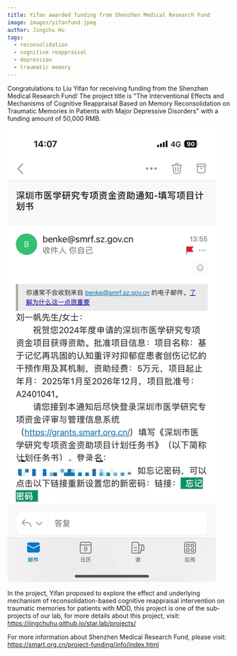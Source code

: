 ```yaml
---
title: Yifan awarded funding from Shenzhen Medical Research Fund
image: images/yifanfund.jpeg
author: Jingchu Hu
tags:
  - reconsolidation
  - cognitive reappraisal
  - depression
  - traumatic memory
---
```


Congratulations to Liu Yifan for receiving funding from the Shenzhen Medical Research Fund! The project title is "The Interventional Effects and Mechanisms of Cognitive Reappraisal Based on Memory Reconsolidation on Traumatic Memories in Patients with Major Depressive Disorders" with a funding amount of 50,000 RMB.

![Yifan's Project Funded](images/yifanfund.jpeg)

In the project, Yifan proposed to explore the effect and underlying mechanism of reconsolidation-based cognitive reappraisal intervention on traumatic memories for patients with MDD, this project is one of the sub-projects of our lab, for more details about this project, visit: https://jingchuhu.github.io/star.lab/projects/

For more information about Shenzhen Medical Research Fund, please visit:
https://smart.org.cn/project-funding/info/index.html


